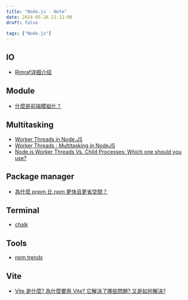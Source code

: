 ```yaml
---
title: "Node.js - Note"
date: 2024-05-26 21:11:00
draft: false

tags: ["Node.js"]
---
```


<!-- ## Electron  -->
<!-- - [详解 Electron 打包](https://juejin.cn/post/7250085815430430781?searchId=20240515124127171BD73281704381DFB2) -->

## IO
- [Rimraf详细介绍](https://blog.csdn.net/imdeity/article/details/137772287)

## Module
- [什麼是前端模組化？](https://www.explainthis.io/zh-hant/swe/what-is-frontend-module#js)
<!-- - [JavaScript模块加载顺序解析: require函数的工作原理](https://lkblog.net/notes/javascript/1721.html) -->

## Multitasking 
- [Worker Threads in Node.JS](https://www.scaler.com/topics/nodejs/worker-threads-in-node-js/)
- [Worker Threads : Multitasking in NodeJS](https://medium.com/@manikmudholkar831995/worker-threads-multitasking-in-nodejs-6028cdf35e9d)
- [Node.js Worker Threads Vs. Child Processes: Which one should you use?](https://amplication.com/blog/nodejs-worker-threads-vs-child-processes-which-one-should-you-use)

## Package manager
- [為什麼 pnpm 比 npm 更快且更省空間？](https://www.explainthis.io/zh-hant/swe/why-is-pnpm-faster)

## Terminal
- [chalk](https://github.com/chalk/chalk)

## Tools
- [npm trends](https://npmtrends.com/)

## Vite
- [Vite 是什麼? 為什麼要用 Vite? 它解決了哪些問題? 又是如何解決?](https://www.explainthis.io/zh-hant/swe/what-is-vite)


